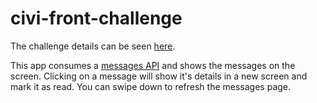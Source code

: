 # civi-front-challenge

The challenge details can be seen [here](https://github.com/atandy/civi-exercise-frontend-exercise).

This app consumes a [messages API](https://github.com/cdias900/civi-back-challenge) and shows the messages on the screen. Clicking on a message will show it's details in a new screen and mark it as read. You can swipe down to refresh the messages page.
